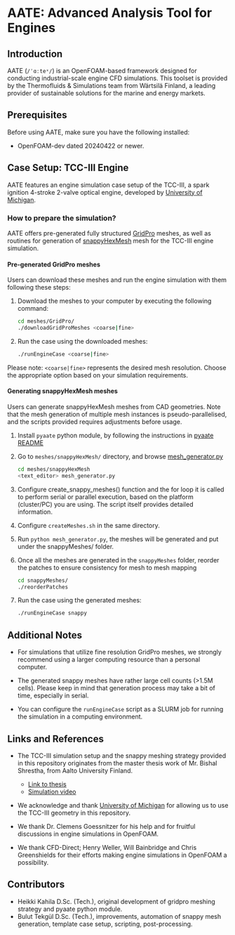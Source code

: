 # AATE: Advanced Analysis Tool for Engines

## Introduction
AATE (`/ˈɑːteˣ/`) is an OpenFOAM-based framework designed for conducting industrial-scale engine CFD simulations. This toolset is provided by the Thermofluids & Simulations team from Wärtsilä Finland, a leading provider of sustainable solutions for the marine and energy markets.

## Prerequisites
Before using AATE, make sure you have the following installed:
- OpenFOAM-dev dated 20240422 or newer.

## Case Setup: TCC-III Engine

AATE features an engine simulation case setup of the TCC-III, a spark ignition 4-stroke 2-valve optical engine, developed by [University of Michigan](https://deepblue.lib.umich.edu/handle/2027.42/108382).

### How to prepare the simulation?
AATE offers pre-generated fully structured [GridPro](https://www.gridpro.com/) meshes, as well as routines for generation of [snappyHexMesh](https://doc.cfd.direct/openfoam/user-guide-v11/snappyhexmesh) mesh for the TCC-III engine simulation.

#### Pre-generated GridPro meshes
Users can download these meshes and run the engine simulation with them following these steps:

1. Download the meshes to your computer by executing the following command:
    ```bash
    cd meshes/GridPro/
    ./downloadGridProMeshes <coarse|fine>
    ```

2. Run the case using the downloaded meshes:
    ```bash
    ./runEngineCase <coarse|fine>
    ```


Please note: `<coarse|fine>` represents the desired mesh resolution. Choose the appropriate option based on your simulation requirements.

#### Generating snappyHexMesh meshes

Users can generate snappyHexMesh meshes from CAD geometries. Note that the mesh generation of multiple mesh instances is pseudo-parallelised, and the scripts  provided requires adjustments before usage.

1. Install `pyaate` python module, by following the instructions in  [pyaate README](pyaate/README.md)

2. Go to `meshes/snappyHexMesh/` directory, and browse [mesh_generator.py](meshes/snappyHexMesh//mesh_generator.py)

    ```bash
    cd meshes/snappyHexMesh
    <text_editor> mesh_generator.py
    ```

3. Configure create_snappy_meshes() function and the for loop it is called to perform serial or parallel execution, based on the platform (cluster/PC) you are using. The script itself provides detailed information.

4. Configure ```createMeshes.sh``` in the same directory.

5. Run ```python mesh_generator.py```, the meshes will be generated and put under the snappyMeshes/ folder.

6. Once all the meshes are generated in the ```snappyMeshes``` folder, reorder the patches to ensure consistency for mesh to mesh mapping

    ```bash
    cd snappyMeshes/
    ./reorderPatches
    ```

7. Run the case using the generated meshes:
    ```bash
    ./runEngineCase snappy
    ```
## Additional Notes

- For simulations that utilize fine resolution GridPro meshes, we strongly recommend using a larger computing resource than a personal computer.

- The generated snappy meshes have rather large cell counts (>1.5M cells). Please keep in mind that generation process may take a bit of time, especially in serial.

- You can configure the `runEngineCase` script as a SLURM job for running the simulation in a computing environment.

## Links and References

- The TCC-III simulation setup and the snappy meshing strategy provided in this repository originates from the master thesis work of Mr. Bishal Shrestha, from Aalto University Finland.
    - [Link to thesis](https://aaltodoc.aalto.fi/items/72c50f37-f365-47c1-9c28-ba54a1c337d8)
    - [Simulation video](https://youtu.be/EKZjcYNGCfg?si=3mqDxk1PTpv0U61P)

- We acknowledge and thank [University of Michigan](https://deepblue.lib.umich.edu/handle/2027.42/108382) for allowing us to use the TCC-III geometry in this repository.

- We thank Dr. Clemens Goessnitzer for his help and for fruitful discussions in engine simulations in OpenFOAM.

- We thank CFD-Direct; Henry Weller, Will Bainbridge and Chris Greenshields for their efforts making engine simulations in OpenFOAM a possibility.

## Contributors
- Heikki Kahila D.Sc. (Tech.), original development of gridpro meshing strategy and pyaate python module.
- Bulut Tekgül D.Sc. (Tech.), improvements, automation of snappy mesh generation, template case setup, scripting, post-processing.